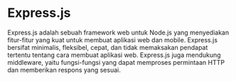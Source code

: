 # Express.js 
Express.js adalah sebuah framework web untuk Node.js yang menyediakan fitur-fitur yang kuat untuk membuat aplikasi web dan mobile. Express.js bersifat minimalis, fleksibel, cepat, dan tidak memaksakan pendapat tertentu tentang cara membuat aplikasi web. Express.js juga mendukung middleware, yaitu fungsi-fungsi yang dapat memproses permintaan HTTP dan memberikan respons yang sesuai.
